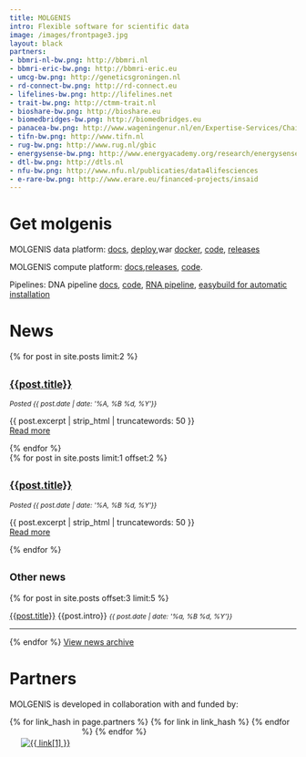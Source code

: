 ```yaml
---
title: MOLGENIS
intro: Flexible software for scientific data
image: /images/frontpage3.jpg
layout: black
partners:
- bbmri-nl-bw.png: http://bbmri.nl
- bbmri-eric-bw.png: http://bbmri-eric.eu
- umcg-bw.png: http://geneticsgroningen.nl
- rd-connect-bw.png: http://rd-connect.eu
- lifelines-bw.png: http://lifelines.net
- trait-bw.png: http://ctmm-trait.nl
- bioshare-bw.png: http://bioshare.eu
- biomedbridges-bw.png: http://biomedbridges.eu
- panacea-bw.png: http://www.wageningenur.nl/en/Expertise-Services/Chair-groups/Plant-Sciences/Laboratory-of-Nematology/Projects/PANACEA.htm
- tifn-bw.png: http://www.tifn.nl
- rug-bw.png: http://www.rug.nl/gbic
- energysense-bw.png: http://www.energyacademy.org/research/energysense
- dtl-bw.png: http://dtls.nl
- nfu-bw.png: http://www.nfu.nl/publicaties/data4lifesciences
- e-rare-bw.png: http://www.erare.eu/financed-projects/insaid
---
```


# Get molgenis
MOLGENIS data platform: [docs](https://molgenis.gitbook.io/molgenis/), [deploy](https://molgenis.gitbook.io/molgenis/guide-deploy-molgenis),war [docker](https://github.com/molgenis/docker), [code](https://github.com/molgenis/molgenis), [releases](https://github.com/molgenis/molgenis/releases)

MOLGENIS compute platform: [docs](https://rawgit.com/molgenis/molgenis-compute/master/molgenis-compute-core/README.html),[releases](https://github.com/molgenis/molgenis-compute/releases), [code](https://github.com/molgenis/molgenis-compute).

Pipelines: DNA pipeline [docs](https://molgenis.gitbooks.io/ngs_dna/), [code](https://github.com/molgenis/NGS_DNA), [RNA pipeline](https://github.com/molgenis/NGS_RNA), [easybuild for automatic installation](https://github.com/molgenis/easybuild-easyconfigs)

# News
<div class="newscontainer">

{% for post in site.posts limit:2 %}
<div class="newsitem" onclick="location.href = '{{ post.url }}'" style="cursor: pointer">
<h2><small><a href="{{ post.url }}">{{post.title}}</a></small></h2>
<small><i>Posted {{ post.date | date: '%A, %B %d, %Y'}}</i></small>
<p>{{ post.excerpt | strip_html | truncatewords: 50 }} <br/><a href="{{ post.url }}">Read more</a></p>
</div>
{% endfor %}
</div>

<div class="newscontainer">
{% for post in site.posts limit:1 offset:2 %}
<div class="newsitem" onclick="location.href = '{{ post.url }}'" style="cursor: pointer">
<h2><small><a href="{{ post.url }}">{{post.title}}</a></small></h2>
<small><i>Posted {{ post.date | date: '%A, %B %d, %Y'}}</i></small>
<p>{{ post.excerpt | strip_html | truncatewords: 50 }} <br/><a href="{{ post.url }}">Read more</a></p>
</div>
{% endfor %}
<div class="newsitem">
<h2><small>Other news</small></h2>
{% for post in site.posts offset:3 limit:5 %}
<p onclick="location.href = '{{ post.url }}'" style="cursor: pointer"><a href="{{ post.url }}">{{post.title}}</a> {{post.intro}} <small><i>{{ post.date | date: '%a, %B %d, %Y'}}</i></small></p>
<hr/>
{% endfor %}
<a class="bluebutton" href="news.html">View news archive</a>
</div>

</div>

# Partners
MOLGENIS is developed in collaboration with and funded by:

<div>
{% for link_hash in page.partners %}
  {% for link in link_hash %}
<a href="{{ link[1] }}" _target="blank" style="float:left">
  <img src="/images/{{ link[0] }}" alt="{{ link[1] }}" style="max-width: 100px; padding: 20px" class="partner">
</a>
  {% endfor %}
{% endfor %}

</div>
